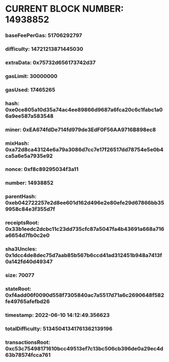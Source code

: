 # CURRENT BLOCK NUMBER: 14938852

### baseFeePerGas: 51706292797
### difficulty: 14721213871445030
### extraData: 0x75732d656173742d37
### gasLimit: 30000000
### gasUsed: 17465265
### hash: 0xe0ce805a10d35a74ac4ee89866d9687a6fca20c6c1fabc1a06a9ee587a583548
### miner: 0xEA674fdDe714fd979de3EdF0F56AA9716B898ec8
### mixHash: 0xa72d8ca43124e6a79a3086d7cc7e17f26517dd78754e5e0b4ca5a6e5a7935e92
### nonce: 0xf8c89295034f3a11
### number: 14938852
### parentHash: 0xeb042722257e2d8ee601d162d496e2e80efe29d67866bb359958c84e3f355d7f
### receiptsRoot: 0x33b1eedc2dcbc11c23dd735cfc87a5047fa4b43691a668a716a6654d7fb0c2e0
### sha3Uncles: 0x1dcc4de8dec75d7aab85b567b6ccd41ad312451b948a7413f0a142fd40d49347
### size: 70077
### stateRoot: 0xf4add06f0090d558f7305840ac7a5517d71a6c2690648f582fe49765afefbd26
### timestamp: 2022-06-10 14:12:49.356623
### totalDifficulty: 51345041341761362139196
### transactionsRoot: 0xc53c75498171610bcc49513ef7c13bc506cb396de0a29ec4d63b78574fcca761
